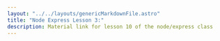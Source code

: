 ```yaml
---
layout: "../../layouts/genericMarkdownFile.astro"
title: "Node Express Lesson 3:"
description: Material link for lesson 10 of the node/express class
---
```

